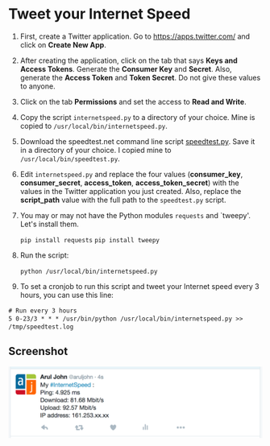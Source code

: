 # Tweet your Internet Speed

1. First, create a Twitter application. Go to https://apps.twitter.com/ and click on **Create New App**.

2. After creating the application, click on the tab that says **Keys and Access Tokens**. Generate the **Consumer Key** and **Secret**. Also, generate the **Access Token** and **Token Secret**. Do not give these values to anyone.

3. Click on the tab **Permissions** and set the access to **Read and Write**.

4. Copy the script `internetspeed.py` to a directory of your choice. Mine is copied to `/usr/local/bin/internetspeed.py`.

5. Download the speedtest.net command line script [speedtest.py](https://github.com/sivel/speedtest-cli/blob/master/speedtest.py). Save it in a directory of your choice. I copied mine to `/usr/local/bin/speedtest.py`.

6. Edit `internetspeed.py` and replace the four values (**consumer_key**, **consumer_secret**, **access_token**, **access_token_secret**) with the values in the Twitter application you just created. Also, replace the **script_path** value with the full path to the `speedtest.py` script.

7. You may or may not have the Python modules `requests` and `tweepy'. Let's install them.

    `pip install requests`
    `pip install tweepy`

7. Run the script:

    `python /usr/local/bin/internetspeed.py`

8. To set a cronjob to run this script and tweet your Internet speed every 3 hours, you can use this line:

```
# Run every 3 hours
5 0-23/3 * * * /usr/bin/python /usr/local/bin/internetspeed.py >> /tmp/speedtest.log
```

## Screenshot

![Tweet](internetspeed-screenshot.png)
